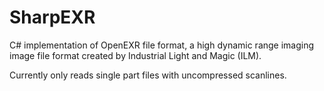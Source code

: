 # SharpEXR
C# implementation of OpenEXR file format, a high dynamic range imaging image file format created by Industrial Light and Magic (ILM).

Currently only reads single part files with uncompressed scanlines.
